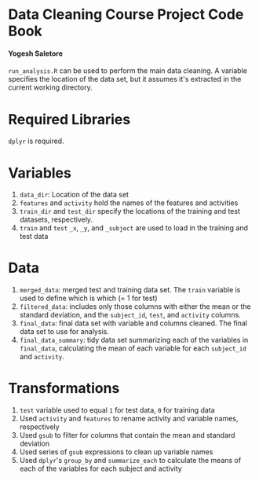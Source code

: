 # Data Cleaning Course Project Code Book
#### Yogesh Saletore

`run_analysis.R` can be used to perform the main data cleaning. A variable specifies the location of the data set, but it assumes it's extracted in the current working directory. 

# Required Libraries
`dplyr` is required. 

# Variables
1. `data_dir`: Location of the data set
2. `features` and `activity` hold the names of the features and activities
3. `train_dir` and `test_dir` specify the locations of the training and test datasets, respectively.
4. `train` and `test` `_x`, `_y`, and `_subject` are used to load in the training and test data

# Data
1. `merged_data`: merged test and training data set. The `train` variable is used to define which is which (= 1 for test)
2. `filtered_data`: includes only those columns with either the mean or the standard deviation, and the `subject_id`, `test`, and `activity` columns.
3. `final_data`: final data set with variable and columns cleaned. The final data set to use for analysis.
4. `final_data_summary`: tidy data set summarizing each of the variables in `final_data`, calculating the mean of each variable for each `subject_id` and `activity`.

# Transformations
1. `test` variable used to equal `1` for test data, `0` for training data
2. Used `activity` and `features` to rename activity and variable names, respectively
3. Used `gsub` to filter for columns that contain the mean and standard deviation
4. Used series of `gsub` expressions to clean up variable names
5. Used `dplyr`'s `group_by` and `summarize_each` to calculate the means of each of the variables for each subject and activity